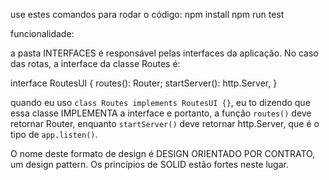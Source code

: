 use estes comandos para rodar o código: 
npm install 
npm run test


funcionalidade:

a pasta INTERFACES é responsável pelas interfaces da aplicação. No caso das rotas, a interface da classe Routes é: 

interface RoutesUI {
  routes(): Router;
  startServer(): http.Server,
}

 quando eu uso `class Routes implements RoutesUI {}`, eu to dizendo que essa classe IMPLEMENTA a interface e portanto, a função `routes()` deve retornar Router, enquanto `startServer()` deve retornar http.Server, que é o tipo de `app.listen()`. 

 O nome deste formato de design é DESIGN ORIENTADO POR CONTRATO, um design pattern. Os princípios de SOLID estão fortes neste lugar.